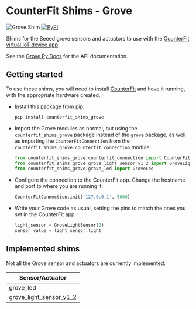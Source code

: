# CounterFit Shims - Grove

![Grove Shim](https://img.shields.io/badge/Platform-Python-green) [![PyPI](https://img.shields.io/pypi/v/counterfit-shims-grove)](https://pypi.org/project/counterfit-shims-grove)

Shims for the Seeed grove sensors and actuators to use with the [CounterFit virtual IoT device app](https://github.com/CounterFit-IoT/CounterFit).

See the [Grove Py Docs](https://github.com/Seeed-Studio/grove.py) for the API documentation.

## Getting started

To use these shims, you will need to install [CounterFit](https://github.com/CounterFit-IoT/CounterFit) and have it running, with the appropriate hardware created.

* Install this package from pip:

    ```sh
    pip install counterfit_shims_grove
    ```

* Import the Grove modules as normal, but using the `counterfit_shims_grove` package instead of the `grove` package, as well as importing the `CounterFitConnection` from the `counterfit_shims_grove.counterfit_connection` module:

    ```python
    from counterfit_shims_grove.counterfit_connection import CounterFitConnection
    from counterfit_shims_grove.grove_light_sensor_v1_2 import GroveLightSensor
    from counterfit_shims_grove.grove_led import GroveLed
    ```

* Configure the connection to the CounterFit app. Change the hostname and port to where you are running it:

    ```python
    CounterFitConnection.init('127.0.0.1', 5000)
    ```

* Write your Grove code as usual, setting the pins to match the ones you set in the CounterFit app:

    ```python
    light_sensor = GroveLightSensor(2)
    sensor_value = light_sensor.light
    ```

## Implemented shims

Not all the Grove sensor and actuators are currently implemented:

| Sensor/Actuator |
| ------ |
| grove_led |
| grove_light_sensor_v1_2 |
